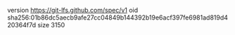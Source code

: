 version https://git-lfs.github.com/spec/v1
oid sha256:01b86dc5aecb9afe27cc04849b144392b19e6acf397fe6981ad819d420364f7d
size 3150
